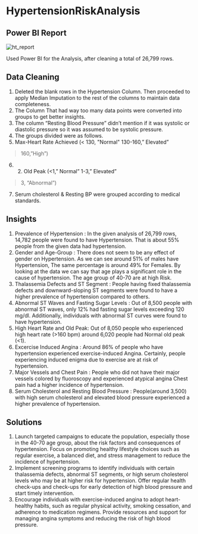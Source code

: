 # HypertensionRiskAnalysis


## Power BI Report
![ht_report](https://github.com/RituRaniGithub/HypertensionRiskAnalysis/assets/97839536/204f9c40-b24c-4749-89ea-5148ea4c2d2f)

Used Power BI for the Analysis, after cleaning a total of 26,799 rows.

## Data Cleaning
1. Deleted the blank rows in the Hypertension Column. Then proceeded to apply Median Imputation to the rest of the columns to maintain data completeness.
2. The Column That had way too many data points were converted into groups to get better insights.
3. The column “Resting Blood Pressure” didn’t mention if it was systolic or diastolic pressure so it was assumed to be systolic pressure.
4. The groups divided were as follows.
5.  Max-Heart Rate Achieved
(< 130, "Normal"
130-160,” Elevated”
>160,”High”)
6. 2) Old Peak
(<1,” Normal”
1-3,” Elevated”
>3, “Abnormal”)
7) Serum cholesterol & Resting BP were grouped according to medical standards.

## Insights
1. Prevalence of Hypertension : In the given analysis of 26,799 rows, 14,782 people were found to have Hypertension. That is about 55% people from the given data had hypertension.
2. Gender and Age-Group : There does not seem to be any effect of gender on Hypertension. As we can see around 51% of males have Hypertension, The same percentage is around 49% for Females.
   By looking at the data we can say that age plays a significant role in the cause of hypertension. The age group of 40-70 are at high Risk.
3. Thalassemia Defects and ST Segment : People having fixed thalassemia defects and downward-sloping ST segments were found to have a higher prevalence of hypertension compared to others.
4. Abnormal ST Waves and Fasting Sugar Levels : Out of 8,500 people with abnormal ST waves, only 12% had fasting sugar levels exceeding 120 mg/dl.
   Additionally, individuals with abnormal ST curves were found to have hypertension.
5. High Heart Rate and Old Peak: Out of 8,050 people who experienced high heart rate (>160 bpm) around 6,020 people had Normal old peak (<1).
6. Excercise Induced Angina : Around 86% of people who have hypertension experienced exercise-induced Angina.
   Certainly, people experiencing induced enigma due to exercise are at risk of hypertension.
7. Major Vessels and Chest Pain : People who did not have their major vessels colored by fluoroscopy and experienced atypical angina Chest pain had a higher incidence of hypertension.
8. Serum Cholesterol and Resting Blood Pressure : People(around 3,500) with high serum cholesterol and elevated blood pressure experienced a higher prevalence of hypertension.

## Solutions
1. Launch targeted campaigns to educate the population, especially those in the 40-70 age group, about the risk factors and consequences of hypertension.
   Focus on promoting healthy lifestyle choices such as regular exercise, a balanced diet, and stress management to reduce the incidence of hypertension.
2. Implement screening programs to identify individuals with certain thalassemia defects, abnormal ST segments, or high serum cholesterol levels who may be at higher risk for hypertension.
   Offer regular health check-ups and check-ups for early detection of high blood pressure and start timely intervention.
3. Encourage individuals with exercise-induced angina to adopt heart-healthy habits, such as regular physical activity, smoking cessation, and adherence to medication regimens. Provide resources and support for managing angina symptoms and reducing the risk of high blood pressure.









